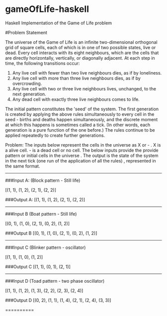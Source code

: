 # gameOfLife-haskell
Haskell Implementation of the Game of Life problem

#Problem Statement

The universe of the Game of Life is an infinite two-dimensional orthogonal grid of square cells, each of which is in one of two possible states, live or dead. Every cell interacts with its eight neighbours, which are the cells that are directly horizontally, vertically, or diagonally adjacent. At each step in time, the following transitions occur:

1. Any live cell with fewer than two live neighbours dies, as if by loneliness.
2. Any live cell with more than three live neighbours dies, as if by overcrowding.
3. Any live cell with two or three live neighbours lives, unchanged, to the next generation.
4. Any dead cell with exactly three live neighbours comes to life.

The initial pattern constitutes the 'seed' of the system. The first generation is created by applying the above rules simultaneously to every cell in the seed - births and deaths happen simultaneously, and the discrete moment at which this happens is sometimes called a tick. (In other words, each generation is a pure function of the one before.) The rules continue to be applied repeatedly to create further generations.

Problem:
The inputs below represent the cells in the universe as X or - . X is a alive cell. - is a dead cell or no cell. The below inputs provide the provide pattern or initial cells in the universe . The output is the state of the system in the next tick (one run of the application of all the rules) , represented in the same format.

------------------------------------------------------------------------------------------------------------------

###Input A:
(Block pattern - Still life)

[(1, 1), (1, 2), (2, 1), (2, 2)]

###Output A:
[(1, 1), (1, 2), (2, 1), (2, 2)]

------------------------------------------------------------------------------------------------------------------

###Input B
(Boat pattern - Still life)

[(0, 1), (1, 0), (2, 1), (0, 2), (1, 2)]

###Output B
[(0, 1), (1, 0), (2, 1), (0, 2), (1, 2)]

------------------------------------------------------------------------------------------------------------------

###Input C
(Blinker pattern - oscillator)

[(1, 1), (1, 0), (1, 2)]

###Output C
[(1, 1), (0, 1), (2, 1)]

------------------------------------------------------------------------------------------------------------------

###Input D
(Toad pattern - two phase oscillator)

[(1, 1), (1, 2), (1, 3), (2, 2), (2, 3), (2, 4)]

###Output D
[(0, 2), (1, 1), (1, 4), (2, 1), (2, 4), (3, 3)]

==========

